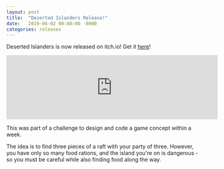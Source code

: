 ```yaml
---
layout: post
title:  "Deserted Islanders Release!"
date:   2019-06-02 00:00:00 -0000
categories: releases
---
```

Deserted Islanders is now released on itch.io!
Get it [here]!
<iframe src="https://itch.io/embed/431589" height="167" width="552" frameborder="0"></iframe>

This was part of a challenge to design and code a game concept within a week.

The idea is to find three pieces of a raft with your party of three. However, you have only so many food rations, and the island you're on is dangerous - so you must be careful while also finding food along the way.

[here]: https://floofs.itch.io/deserted-islanders